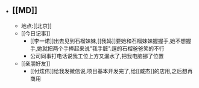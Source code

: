 - ## [[MD]]
    - 地点:[[北京]]
    - [[今日记事]]
        - [[李一诺]]出去见到石榴妹妹,[[我妈]]要她和石榴妹妹握握手,她不想握手,她就把两个手捧起来说"我手脏".逗的石榴爸爸笑的不行
        - 公司同事打电话说我工位上方又漏水了,把我电脑挪了位置
    - [[亲朋好友]]
        - [[付炫伟]]给我发微信说,项目基本开发完了,给[[臧杰]]的店用,之后想再商用
